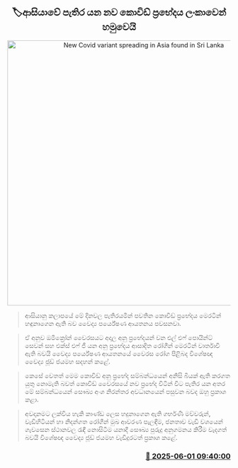 <p align='center'><b><h2 align='center' title='New Covid variant spreading in Asia found in Sri Lanka'>🏷ආසියාවේ පැතිර යන නව කොවිඩ් ප්‍රභේදය ලංකාවෙන් හමුවෙයි</h2></b></p>
<p align='center'><img src='https://helakuru.sgp1.cdn.digitaloceanspaces.com/esana/images/lib/corona-new-archived.jpg' width='600' alt='New Covid variant spreading in Asia found in Sri Lanka'></p>

> ආසියානු කලාපයේ මේ දිනවල පැතිරයමින් පවතින කොවිඩ් ප්‍රභේදය මෙරටින් හඳුනාගෙන ඇති බව වෛද්‍ය පර්යේෂණ ආයතනය පවසනවා.

> ඒ අනුව ඔමික්‍රෝන් වෛරසයට අදාල අනු ප්‍රභේදයන් වන එල් එෆ් පොයින්ට් සෙවන් සහ එක්ස් එෆ් ජී යන අනු ප්‍රභේදය ආසාදිත රෝගීන් මෙරටින් වාර්තාවී ඇති බවයි වෛද්‍ය පර්යේෂණ ආයතනයේ වෛරස රෝග පිළිබද විශේෂඥ වෛද්‍ය ජූඩ් ජයමහ සදහන් කළේ.

> කෙසේ වෙතත් මෙම කොවිඩ් අනු ප්‍රභේද සම්බන්ධයෙන් අනිසි බියක් ඇති කරගත යුතු නොමැති බවත් කොවිඩ් වෛරසයේ නව ප්‍රභේද විටින් විට පැතිර යන අතර මේ සම්බන්ධයෙන් සෞඛ්‍ය අංශ නිරන්තර අවධානයෙන් පසුවන බවද ඔහු ප්‍රකාශ කළා.

> අවදානමට ලක්විය හැකි කාණ්ඩ ලෙස හදුනාගෙන ඇති ගර්භණී මව්වරුන්, වැඩිහිටියන් හා නිදන්ගත රෝගීන් මුඛ ආවරණ පැලඳීම, ජනතාව වැඩි වශයෙන් ගැවසෙන ස්ථානවල රැඳී නොසිටීම යනාදී සෞඛ්‍ය පුරුදු අනුගමනය කිරීම වැදගත් බවයි විශේෂඥ වෛද්‍ය ජූඩ් ජයමහ වැඩිදුරටත් ප්‍රකාශ කළේ.



<h3 align='right'><a href='https://www.helakuru.lk/esana/p/110602/'>📅 2025-06-01 09:40:00</a></h3>
